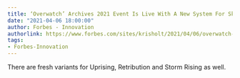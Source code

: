 ```yaml
---
title: ‘Overwatch’ Archives 2021 Event Is Live With A New System For Skin Challenges
date: "2021-04-06 18:00:00"
author: Forbes - Innovation
authorlink: https://www.forbes.com/sites/krisholt/2021/04/06/overwatch-archives-2021-is-live-with-a-new-system-for-skin-challenges/
tags:
- Forbes-Innovation
---
```

There are fresh variants for Uprising, Retribution and Storm Rising as well.